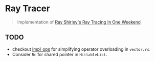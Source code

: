 # Ray Tracer

> Implementation of [Ray Shirley's Ray Tracing In One Weekend](https://raytracing.github.io/books/RayTracingInOneWeekend.html)

## TODO

- checkout [impl_ops](https://docs.rs/impl_ops/0.1.1/impl_ops/index.html) for
  simplifying operator overloading in `vector.rs`.
- Consider `Rc` for shared pointer in `HittableList`.
